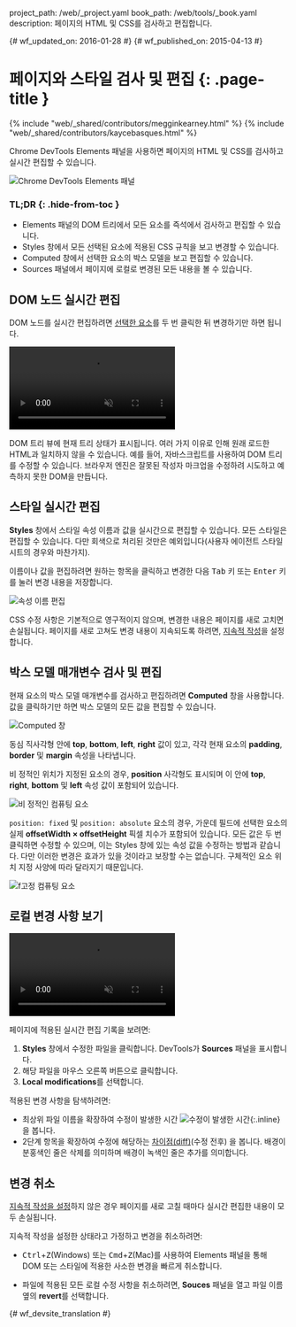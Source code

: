 project_path: /web/_project.yaml
book_path: /web/tools/_book.yaml
description: 페이지의 HTML 및 CSS를 검사하고 편집합니다.

{# wf_updated_on: 2016-01-28 #}
{# wf_published_on: 2015-04-13 #}

# 페이지와 스타일 검사 및 편집 {: .page-title }

{% include "web/_shared/contributors/megginkearney.html" %}
{% include "web/_shared/contributors/kaycebasques.html" %}

Chrome DevTools Elements 패널을 사용하면 페이지의
HTML 및 CSS를 검사하고 실시간 편집할 수 있습니다.

![Chrome DevTools Elements 패널](imgs/elements-panel.png)


### TL;DR {: .hide-from-toc }
- Elements 패널의 DOM 트리에서 모든 요소를 즉석에서 검사하고 편집할 수 있습니다.
- Styles 창에서 모든 선택된 요소에 적용된 CSS 규칙을 보고 변경할 수 있습니다.
- Computed 창에서 선택한 요소의 박스 모델을 보고 편집할 수 있습니다.
- Sources 패널에서 페이지에 로컬로 변경된 모든 내용을 볼 수 있습니다.


## DOM 노드 실시간 편집

DOM 노드를 실시간 편집하려면
[선택한 요소](#inspect-an-element)를 두 번 클릭한 뒤 변경하기만 하면 됩니다.

<video src="animations/edit-element-name.mp4" style="max-width:100%;"
       loop muted autoplay controls></video>

DOM 트리 뷰에 현재 트리 상태가 표시됩니다.
여러 가지 이유로 인해 원래 로드한 HTML과 일치하지 않을 수 있습니다. 예를 들어,
자바스크립트를 사용하여 DOM 트리를 수정할 수 있습니다. 브라우저 엔진은
잘못된 작성자 마크업을 수정하려 시도하고 예측하지 못한 DOM을 만듭니다.

## 스타일 실시간 편집

**Styles** 창에서 스타일 속성 이름과 값을 실시간으로 편집할 수 있습니다. 모든 
스타일은 편집할 수 있습니다. 다만 회색으로 처리된 것만은 예외입니다(사용자 에이전트 
스타일시트의 경우와 마찬가지).

이름이나 값을 편집하려면 원하는 항목을 클릭하고 변경한 다음
<kbd class="kbd">Tab</kbd> 키 또는 <kbd class="kbd">Enter</kbd> 키를 눌러 변경 내용을 저장합니다.

![속성 이름 편집](imgs/edit-property-name.png)

CSS 수정 사항은 기본적으로 영구적이지 않으며, 변경한 내용은 페이지를 새로 고치면 
손실됩니다. 페이지를 새로 고쳐도 변경 내용이 지속되도록 하려면, [지속적 
작성](/web/tools/setup/setup-workflow)을 
설정합니다. 

## 박스 모델 매개변수 검사 및 편집

현재 요소의 박스 모델 매개변수를 검사하고 편집하려면
**Computed** 창을 사용합니다. 값을 클릭하기만 하면 박스 모델의 모든 값을
편집할 수 있습니다.

![Computed 창](imgs/computed-pane.png)

동심 직사각형 안에 **top**, **bottom**, **left**, **right**
 값이 있고, 각각 현재 요소의 **padding**, **border** 및 **margin**
속성을 나타냅니다. 

비 정적인 위치가 지정된 요소의 경우, **position** 사각형도 표시되며
이 안에 **top**, 
**right**, **bottom** 및 **left** 속성 값이 포함되어 있습니다.

![비 정적인 컴퓨팅 요소](imgs/computed-non-static.png)

`position: fixed` 및 `position: absolute` 요소의 경우, 가운데
필드에 선택한 요소의 실제 **offsetWidth × offsetHeight** 픽셀 치수가
포함되어 있습니다. 모든 값은 두 번 클릭하면 수정할 수 있으며, 이는 
Styles 창에 있는 속성 값을 수정하는 방법과 같습니다. 다만 이러한 변경은 
효과가 있을 것이라고 보장할 수는 없습니다.
구체적인 요소 위치 지정 사양에 따라 달라지기 때문입니다.

![f고정 컴퓨팅 요소](imgs/computed-fixed.png)

## 로컬 변경 사항 보기

<video src="animations/revisions.mp4" style="max-width:100%;"
       autoplay loop muted controls></video>

페이지에 적용된 실시간 편집 기록을 보려면:

1. **Styles** 창에서 수정한 파일을 클릭합니다. DevTools가
**Sources** 패널을 표시합니다.
1. 해당 파일을 마우스 오른쪽 버튼으로 클릭합니다.
1. **Local modifications**를 선택합니다.

적용된 변경 사항을 탐색하려면:

* 최상위 파일 이름을 확장하여 수정이 발생한 시간
![수정이 발생한 시간](imgs/image_25.png){:.inline}
을 봅니다.
* 2단계 항목을 확장하여 수정에 해당하는 
[차이점(diff)](https://en.wikipedia.org/wiki/Diff)(수정 전후)
을 봅니다. 배경이 분홍색인 줄은 삭제를 의미하며
배경이 녹색인 줄은 추가를 의미합니다.

## 변경 취소

[지속적 작성을 설정](/web/tools/setup/setup-workflow)하지 않은 경우
페이지를 새로 고칠 때마다 실시간 편집한 내용이 모두 손실됩니다.

지속적 작성을 설정한 상태라고 가정하고 변경을 취소하려면:

* <kbd class="kbd">Ctrl</kbd>+<kbd class="kbd">Z</kbd>(Windows) 또는 
<kbd class="kbd">Cmd</kbd>+<kbd class="kbd">Z</kbd>(Mac)를 사용하여 Elements 패널을 통해 
DOM 또는 스타일에 적용한 사소한 변경을 빠르게 취소합니다.

* 파일에 적용된 모든 로컬 수정 사항을 취소하려면, **Souces**
패널을 열고 파일 이름 옆의 **revert**를 선택합니다.

[inspect]: /web/tools/chrome-devtools/debug/command-line/command-line-reference#inspect


{# wf_devsite_translation #}
